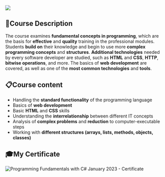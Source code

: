 <img src="https://capsule-render.vercel.app/api?type=waving&color=0:552586,100:a82da8&height=300&section=header&text=Fundamentals&fontSize=90&fontAlignY=40" />

### <h2> 📑Course Description </h2>

The course examines **fundamental concepts in programming**, which are the basis for **effective** and **quality** training in the professional modules. 
Students **build on** their knowledge and begin to use more **complex programming concepts** and **structures**.
**Additional technologies** needed by every software developer are studied, such as **HTML** and **CSS**, **HTTP**, **bitwise operations**, and more. 
The basics of **web development** are covered, as well as one of the **most common technologies** and **tools**.

### <h2> 📋Course content </h2>
- Handling the **standard functionality** of the programming language
- Basics of **web development**
- Basic **HTML** and **CSS** skills
- Understanding the **interrelationship** between different IT concepts
- Analysis of **complex problems** and **reduction** to computer-executable steps
- Working with **different structures (arrays, lists, methods, objects, classes)**

### <h2> 🎓My Certificate </h2> 
![Programming Fundamentals with C# January 2023 - Certificate](https://user-images.githubusercontent.com/115632936/231412130-4ce7dd45-c260-4701-95e5-264a628ef200.jpg)
